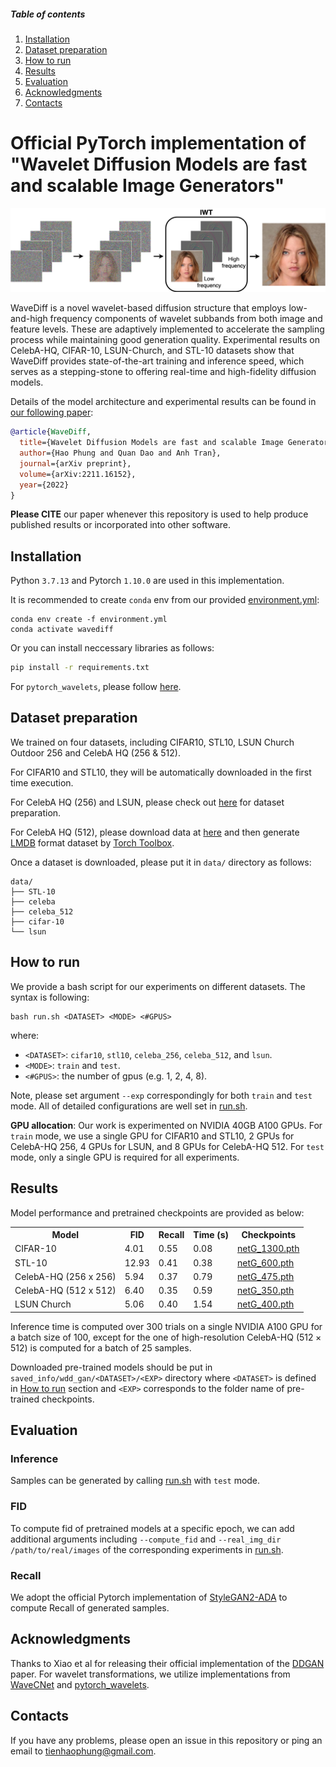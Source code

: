 ##### Table of contents
1. [Installation](#Installation)
2. [Dataset preparation](#Dataset-preparation)
3. [How to run](#How-to-run)
4. [Results](#Results)
5. [Evaluation](#Evaluation)
6. [Acknowledgments](#Acknowledgments)
7. [Contacts](#Contacts)

# Official PyTorch implementation of "Wavelet Diffusion Models are fast and scalable Image Generators"
<div align="center">
    <img width="1000" alt="teaser" src="assets/single_wavelet.png"/>
</div>

WaveDiff is a novel wavelet-based diffusion structure that employs low-and-high frequency components of wavelet subbands from both image and feature levels. These are adaptively implemented to accelerate the sampling process while maintaining good generation quality. Experimental results on CelebA-HQ, CIFAR-10, LSUN-Church, and STL-10 datasets show that WaveDiff provides state-of-the-art training and inference speed, which serves as a stepping-stone to offering real-time and high-fidelity diffusion models.


Details of the model architecture and experimental results can be found in [our following paper](https://arxiv.org/abs/2211.16152):
```bibtex
@article{WaveDiff,
  title={Wavelet Diffusion Models are fast and scalable Image Generators},
  author={Hao Phung and Quan Dao and Anh Tran},
  journal={arXiv preprint},
  volume={arXiv:2211.16152},
  year={2022}
}
```
 **Please CITE** our paper whenever this repository is used to help produce published results or incorporated into other software.

## Installation ##
Python `3.7.13` and Pytorch `1.10.0` are used in this implementation.

It is recommended to create `conda` env from our provided [environment.yml](./environment.yml):
```
conda env create -f environment.yml
conda activate wavediff
```

Or you can install neccessary libraries as follows:
```bash
pip install -r requirements.txt
```
For `pytorch_wavelets`, please follow [here](https://github.com/fbcotter/pytorch_wavelets.git).

## Dataset preparation ##
We trained on four datasets, including CIFAR10, STL10, LSUN Church Outdoor 256 and CelebA HQ (256 & 512). 

For CIFAR10 and STL10, they will be automatically downloaded in the first time execution. 

For CelebA HQ (256) and LSUN, please check out [here](https://github.com/NVlabs/NVAE#set-up-file-paths-and-data) for dataset preparation.

For CelebA HQ (512), please download data at [here](https://drive.google.com/file/d/1E23HCNL-v9c54Wnzkm9yippBW8IaLUXp/view?usp=share_link) and then generate [LMDB](https://lmdb.readthedocs.io/en/release/) format dataset by [Torch Toolbox](https://github.com/PistonY/torch-toolbox#5-make-and-use-lmdb-dataset). 

Once a dataset is downloaded, please put it in `data/` directory as follows:
```
data/
├── STL-10
├── celeba
├── celeba_512
├── cifar-10
└── lsun
```

## How to run ##
We provide a bash script for our experiments on different datasets. The syntax is following:
```
bash run.sh <DATASET> <MODE> <#GPUS>
```
where: 
- `<DATASET>`: `cifar10`, `stl10`, `celeba_256`, `celeba_512`, and `lsun`.
- `<MODE>`: `train` and `test`.
- `<#GPUS>`: the number of gpus (e.g. 1, 2, 4, 8).

Note, please set argument `--exp` correspondingly for both `train` and `test` mode. All of detailed configurations are well set in [run.sh](./run.sh). 

**GPU allocation**: Our work is experimented on NVIDIA 40GB A100 GPUs. For `train` mode, we use a single GPU for CIFAR10 and STL10, 2 GPUs for CelebA-HQ 256, 4 GPUs for LSUN, and 8 GPUs for CelebA-HQ 512. For `test` mode, only a single GPU is required for all experiments.

## Results ##
Model performance and pretrained checkpoints are provided as below:
<table>
  <tr>
    <th>Model</th>
    <th>FID</th>
    <th>Recall</th>
    <th>Time (s)</th>
    <th>Checkpoints</th>
  </tr>
  <tr>
    <td>CIFAR-10</td>
    <td>4.01</td>
    <td>0.55</td>
    <td>0.08</td>
    <td><a href="https://www.dropbox.com/sh/d1h1b9y0hjptnju/AABCdqJWnTq45uK2SRr6S_qGa?dl=0">netG_1300.pth</a></td>
  </tr>
  <tr>
    <td>STL-10</td>
    <td>12.93</td>
    <td>0.41</td>
    <td>0.38</td>
    <td><a href="https://www.dropbox.com/sh/wo72rvmfyzam8hx/AADzfJMnFTp61KpFGeErd5Dta?dl=0">netG_600.pth</a></td>
  </tr>
  <tr>
    <td>CelebA-HQ (256 x 256) </td>
    <td>5.94</td>
    <td>0.37</td>
    <td>0.79</td>
    <td><a href="https://www.dropbox.com/sh/x32f74anuvglyat/AAAcrrRy5MySj39ZELd23q5Oa?dl=0">netG_475.pth</a></td>
  </tr>
  <tr>
    <td>CelebA-HQ (512 x 512) </td>
    <td>6.40</td>
    <td>0.35</td>
    <td>0.59</td>
    <td><a href="https://www.dropbox.com/sh/r1ysz9u1kxla4qo/AAC6WjygEn31BhoNy4UfeRvca?dl=0">netG_350.pth</a></td>
  </tr>
  <tr>
    <td>LSUN Church</td>
    <td>5.06</td>
    <td>0.40</td>
    <td>1.54</td>
    <td><a href="https://www.dropbox.com/sh/nr44t8pwnf5xyxd/AACn0CJ-xa4ctr4oD5hrGhSqa?dl=0">netG_400.pth</a></td>
  </tr>
</table>

Inference time is computed over 300 trials on a single NVIDIA A100 GPU for a batch size of 100, except for the one of high-resolution CelebA-HQ $(512 \times 512)$ is computed for a batch of 25 samples.

Downloaded pre-trained models should be put in `saved_info/wdd_gan/<DATASET>/<EXP>` directory where `<DATASET>` is defined in [How to run](#how-to-run) section and `<EXP>` corresponds to the folder name of pre-trained checkpoints.

## Evaluation ##
### Inference ###
Samples can be generated by calling [run.sh](./run.sh) with `test` mode.

### FID ###
To compute fid of pretrained models at a specific epoch, we can add additional arguments including ```--compute_fid``` and ```--real_img_dir /path/to/real/images``` of the corresponding experiments in [run.sh](./run.sh).

### Recall ###
We adopt the official Pytorch implementation of [StyleGAN2-ADA](https://github.com/NVlabs/stylegan2-ada-pytorch.git) to compute Recall of generated samples.

## Acknowledgments
Thanks to Xiao et al for releasing their official implementation of the [DDGAN](https://github.com/NVlabs/denoising-diffusion-gan.git) paper. For wavelet transformations, we utilize implementations from [WaveCNet](https://github.com/LiQiufu/WaveCNet.git) and [pytorch_wavelets](https://github.com/fbcotter/pytorch_wavelets.git).

## Contacts ##
If you have any problems, please open an issue in this repository or ping an email to [tienhaophung@gmail.com](mailto:tienhaophung@gmail.com).
